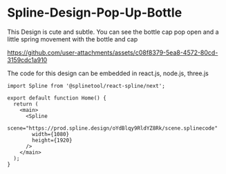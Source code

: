 # Spline-Design-Pop-Up-Bottle
This Design is cute and subtle. You can see the bottle cap pop open and a little spring movement with the bottle and cap 

https://github.com/user-attachments/assets/c08f8379-5ea8-4572-80cd-3159cdc1a910


The code for this design can be embedded in react.js, node.js, three.js
```
import Spline from '@splinetool/react-spline/next';

export default function Home() {
  return (
    <main>
      <Spline
        scene="https://prod.spline.design/oYdBlqy9RldYZ8Rk/scene.splinecode" 
        width={1080}
        height={1920}
      />
    </main>
  );
}
```
